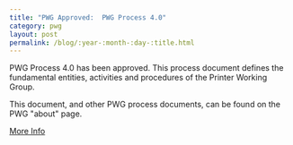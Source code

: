```yaml
---
title: "PWG Approved:  PWG Process 4.0"
category: pwg
layout: post
permalink: /blog/:year-:month-:day-:title.html
---
```


PWG Process 4.0 has been approved.  This process document defines the fundamental entities, activities and procedures of the Printer Working Group.

This document, and other PWG process documents, can be found on the PWG "about" page.

<a class="btn btn-secondary btn-sm" href="https://ftp.pwg.org/pub/pwg/general/process/pwg-process-4.pdf">More Info</a>
